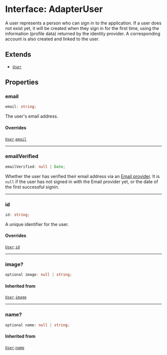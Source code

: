 # Interface: AdapterUser

A user represents a person who can sign in to the application.
If a user does not exist yet, it will be created when they sign in for the first time,
using the information (profile data) returned by the identity provider.
A corresponding account is also created and linked to the user.

## Extends

- [`User`](Interface.User.md)

## Properties

### email

```ts
email: string;
```

The user's email address.

#### Overrides

[`User`](Interface.User.md).[`email`](Interface.User.md#email)

***

### emailVerified

```ts
emailVerified: null | Date;
```

Whether the user has verified their email address via an [Email provider](https://authjs.dev/getting-started/authentication/email).
It is `null` if the user has not signed in with the Email provider yet, or the date of the first successful signin.

***

### id

```ts
id: string;
```

A unique identifier for the user.

#### Overrides

[`User`](Interface.User.md).[`id`](Interface.User.md#id)

***

### image?

```ts
optional image: null | string;
```

#### Inherited from

[`User`](Interface.User.md).[`image`](Interface.User.md#image)

***

### name?

```ts
optional name: null | string;
```

#### Inherited from

[`User`](Interface.User.md).[`name`](Interface.User.md#name)
